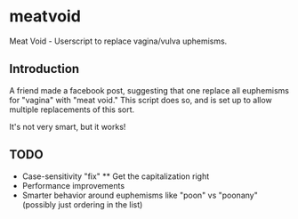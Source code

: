 # meatvoid
Meat Void - Userscript to replace vagina/vulva uphemisms.

## Introduction

A friend made a facebook post, suggesting that one replace all euphemisms for "vagina" with "meat void."  This script does so, and is set up to allow multiple replacements of this sort.

It's not very smart, but it works!

## TODO

* Case-sensitivity "fix"
** Get the capitalization right
* Performance improvements
* Smarter behavior around euphemisms like "poon" vs "poonany" (possibly just ordering in the list)

